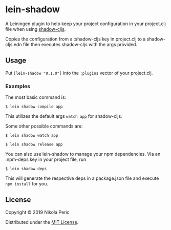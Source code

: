 # lein-shadow

A Leiningen plugin to help keep your project configuration in your project.clj file when using [shadow-cljs](https://github.com/thheller/shadow-cljs).

Copies the configuration from a :shadow-cljs key in project.clj to a shadow-cljs.edn file then executes shadow-cljs with the args provided.

## Usage

Put `[lein-shadow "0.1.0"]` into the `:plugins` vector of your project.clj.

### Examples

The most basic command is:

    $ lein shadow compile app

This utilizes the default args `watch app` for shadow-cljs.

Some other possible commands are:

    $ lein shadow watch app

    $ lein shadow release app

You can also use lein-shadow to manage your npm dependencies. Via an :npm-deps key in your project file, run

    $ lein shadow deps

This will generate the respective deps in a package.json file and execute `npm install` for you.

## License

Copyright © 2019 Nikola Peric

Distributed under the [MIT License](https://opensource.org/licenses/MIT).
